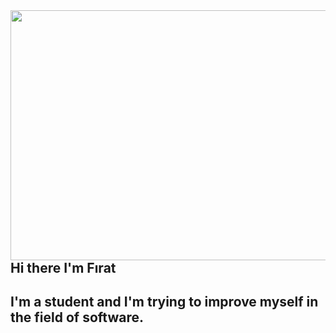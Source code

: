 <img src ="media.giphy.com/media/PNCWl4fqb2mWQN86Cv/giphy.gif" align="right" width="1000" height="400">

## Hi there I'm Fırat

## I'm a student and I'm trying to improve myself in the field of software.
